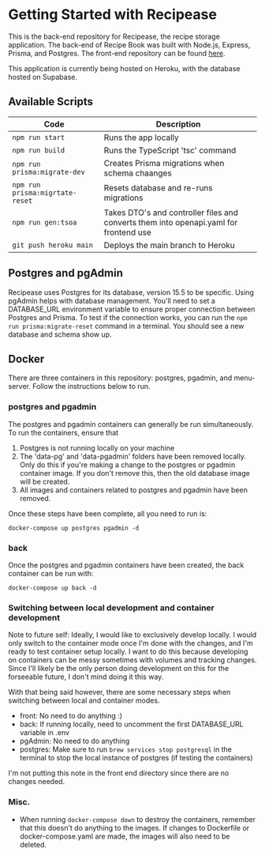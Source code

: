 # Getting Started with Recipease

This is the back-end repository for Recipease, the recipe storage application. The back-end of Recipe Book was built with Node.js, Express, Prisma, and Postgres. The front-end repository can be found [here](https://github.com/efisher5/menu).

This application is currently being hosted on Heroku, with the database hosted on Supabase.

## Available Scripts

| Code | Description |
| ---- | ----- |
| `npm run start` | Runs the app locally |
| `npm run build` | Runs the TypeScript 'tsc' command |
| `npm run prisma:migrate-dev` | Creates Prisma migrations when schema chaanges |
| `npm run prisma:migrtate-reset` | Resets database and re-runs migrations |
| `npm run gen:tsoa` | Takes DTO's and controller files and converts them into openapi.yaml for frontend use |
| `git push heroku main` | Deploys the main branch to Heroku |

## Postgres and pgAdmin

Recipease uses Postgres for its database, version 15.5 to be specific. Using pgAdmin helps with database management. You'll need to set a DATABASE_URL environment variable to ensure proper connection between Postgres and Prisma. To test if the connection works, you can run the `npm run prisma:migrate-reset` command in a terminal. You should see a new database and schema show up. 

## Docker

There are three containers in this repository: postgres, pgadmin, and menu-server. Follow the instructions below to run.

### postgres and pgadmin

The postgres and pgadmin containers can generally be run simultaneously. To run the containers, ensure that

1. Postgres is not running locally on your machine
2. The 'data-pg' and 'data-pgadmin' folders have been removed locally. Only do this if you're making a change to the postgres or pgadmin container image. If you don't remove this, then the old database image will be created.
3. All images and containers related to postgres and pgadmin have been removed.

Once these steps have been complete, all you need to run is:

`docker-compose up postgres pgadmin -d`

### back

Once the postgres and pgadmin containers have been created, the back container can be run with:

`docker-compose up back -d`

### Switching between local development and container development

Note to future self: Ideally, I would like to exclusively develop locally. I would only switch to the container mode once I'm done with the changes, and I'm ready to test container setup locally. I want to do this because developing on containers can be messy sometimes with volumes and tracking changes. Since I'll likely be the only person doing development on this for the forseeable future, I don't mind doing it this way. 

With that being said however, there are some necessary steps when switching between local and container modes.

- front: No need to do anything :) 
- back: If running locally, need to uncomment the first DATABASE_URL variable in .env
- pgAdmin: No need to do anything
- postgres: Make sure to run `brew services stop postgresql` in the terminal to stop the local instance of postgres (if testing the containers)

I'm not putting this note in the front end directory since there are no changes needed.

### Misc.

- When running `docker-compose down` to destroy the containers, remember that this doesn't do anything to the images. If changes to Dockerfile or docker-compose.yaml are made, the images will also need to be deleted.
